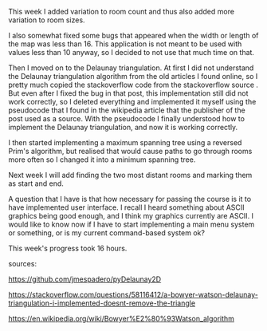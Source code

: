This week I added variation to room count and thus also added more variation to room sizes.

I also somewhat fixed some bugs that appeared when the width or length of the map was less than 16. This application is not meant to be used with values less than 10 anyway, so I decided to not use that much time on that.


Then I moved on to the Delaunay triangulation. At first I did not understand the Delaunay triangulation algorithm from the old articles I found online, so I pretty much copied the stackoverflow code from the stackoverflow source . But even after I fixed the bug in that post, this implementation still did not work correctly, so I deleted everything and implemented it myself using the pseudocode that I found in the wikipedia article that the publisher of the post used as a source. With the pseudocode I finally understood how to implement the Delaunay triangulation, and now it is working correctly.


I then started implementing a maximum spanning tree using a reversed Prim's algorithm, but realised that would cause paths to go through rooms more often so I changed it into a minimum spanning tree.


Next week I will add finding the two most distant rooms and marking them as start and end.


A question that I have is that how necessary for passing the course is it to have implemented user interface. I recall I heard something about ASCII graphics being good enough, and I think my graphics currently are ASCII. I would like to know now if I have to start implementing a main menu system or something, or is my current command-based system ok?


This week's progress took 16 hours.

sources:

https://github.com/jmespadero/pyDelaunay2D

https://stackoverflow.com/questions/58116412/a-bowyer-watson-delaunay-triangulation-i-implemented-doesnt-remove-the-triangle

https://en.wikipedia.org/wiki/Bowyer%E2%80%93Watson_algorithm
